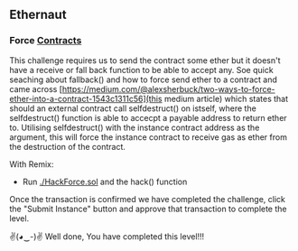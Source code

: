 ## Ethernaut 
### Force [Contracts](./07-Force/)

This challenge requires us to send the contract some ether but it doesn't have a receive or fall back function to be able to accept any. Soe quick seaching about fallback() and how to force send ether to a contract and came across [https://medium.com/@alexsherbuck/two-ways-to-force-ether-into-a-contract-1543c1311c56](this medium article) which states that should an external contract call selfdestruct() on istself, where the selfdestruct() function is able to accecpt a payable address to return ether to. Utilising selfdestruct() with the instance contract address as the argument, this will force the instance contract to receive gas as ether from the destruction of the contract.

With Remix:
- Run [./HackForce.sol](./07-Force/HackForce.sol) and the hack() function

Once the transaction is confirmed we have completed the challenge, click the "Submit Instance" button and approve that transaction to complete the level.

✌(◕‿-)✌ Well done, You have completed this level!!!